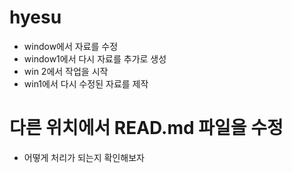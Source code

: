 # hyesu

- window에서 자료를 수정
- window1에서 다시 자료를 추가로 생성
- win 2에서 작업을 시작
- win1에서 다시 수정된 자료를 제작

# 다른 위치에서 READ.md 파일을 수정

- 어떻게 처리가 되는지 확인해보자